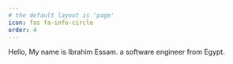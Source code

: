 ```yaml
---
# the default layout is 'page'
icon: fas fa-info-circle
order: 4
---
```


Hello, My name is Ibrahim Essam. a software engineer from Egypt. 